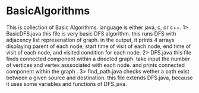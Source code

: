 # BasicAlgorithms
This is collection of Basic Algorithms. language is either java, c, or c++. 
1> BasicDFS.java 
this file is very basic DFS algorithm. this runs DFS with adjacency list represenation of graph. in the output,
it prints 4 arrays displaying parent of each node, start time of visit of each node, end time of visit of each node, 
and visited condition for each node. 
2> DFS.java 
this file finds connected component within a directed graph. take input the number of vertices and vertex asssociated with 
each node. and prints connected component within the graph . 
3> find_path.java 
checks wether a path exist between a given source and destination. this file extends DFS.java, because it uses some variables
and functions of DFS.java.
